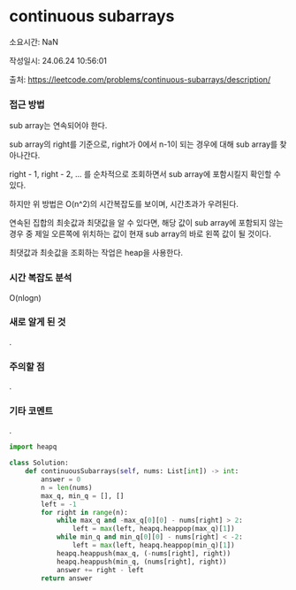 # continuous subarrays

소요시간: NaN

작성일시: 24.06.24 10:56:01

출처: https://leetcode.com/problems/continuous-subarrays/description/

### 접근 방법
sub array는 연속되어야 한다.

sub array의 right를 기준으로, right가 0에서 n-1이 되는 경우에 대해 sub array를 찾아나간다.

right - 1, right - 2, ... 를 순차적으로 조회하면서 sub array에 포함시킬지 확인할 수 있다. 

하지만 위 방법은 O(n^2)의 시간복잡도를 보이며, 시간초과가 우려된다.

연속된 집합의 최솟값과 최댓값을 알 수 있다면, 해당 값이 sub array에 포함되지 않는 경우 중 제일 오른쪽에 위치하는 값이 현재 sub array의 바로 왼쪽 값이 될 것이다.

최댓값과 최솟값을 조회하는 작업은 heap을 사용한다.

### 시간 복잡도 분석
O(nlogn)

### 새로 알게 된 것
.

### 주의할 점
.

### 기타 코멘트
.

```python
import heapq

class Solution:
    def continuousSubarrays(self, nums: List[int]) -> int:
        answer = 0
        n = len(nums)
        max_q, min_q = [], []
        left = -1
        for right in range(n):
            while max_q and -max_q[0][0] - nums[right] > 2:
                left = max(left, heapq.heappop(max_q)[1])
            while min_q and min_q[0][0] - nums[right] < -2:
                left = max(left, heapq.heappop(min_q)[1])
            heapq.heappush(max_q, (-nums[right], right))
            heapq.heappush(min_q, (nums[right], right))
            answer += right - left
        return answer
        
```
